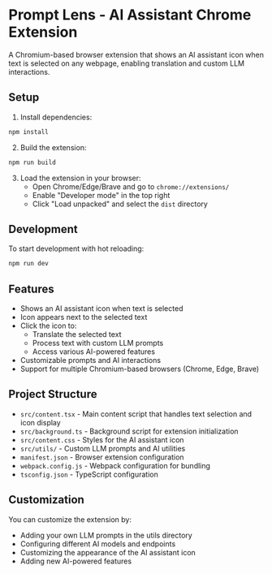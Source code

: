 # Prompt Lens - AI Assistant Chrome Extension

A Chromium-based browser extension that shows an AI assistant icon when text is selected on any webpage, enabling translation and custom LLM interactions.

## Setup

1. Install dependencies:

```bash
npm install
```

2. Build the extension:

```bash
npm run build
```

3. Load the extension in your browser:
   - Open Chrome/Edge/Brave and go to `chrome://extensions/`
   - Enable "Developer mode" in the top right
   - Click "Load unpacked" and select the `dist` directory

## Development

To start development with hot reloading:

```bash
npm run dev
```

## Features

- Shows an AI assistant icon when text is selected
- Icon appears next to the selected text
- Click the icon to:
  - Translate the selected text
  - Process text with custom LLM prompts
  - Access various AI-powered features
- Customizable prompts and AI interactions
- Support for multiple Chromium-based browsers (Chrome, Edge, Brave)

## Project Structure

- `src/content.tsx` - Main content script that handles text selection and icon display
- `src/background.ts` - Background script for extension initialization
- `src/content.css` - Styles for the AI assistant icon
- `src/utils/` - Custom LLM prompts and AI utilities
- `manifest.json` - Browser extension configuration
- `webpack.config.js` - Webpack configuration for bundling
- `tsconfig.json` - TypeScript configuration

## Customization

You can customize the extension by:

- Adding your own LLM prompts in the utils directory
- Configuring different AI models and endpoints
- Customizing the appearance of the AI assistant icon
- Adding new AI-powered features
